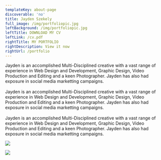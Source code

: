 ```yaml
---
templateKey: about-page
discoverable: 'no'
title: Jayden Szekely
full_image: /img/portfoliopic.jpg
leftBackground: /img/portfoliopic.jpg
leftTitle: DOWNLOAD MY CV
leftLink: /cv.pdf
rightTitle: MY PORTFOLIO
rightDescription: View it now
rightUrl: /portfolio
---
```

Jayden is an accomplished Multi-Disciplined creative with a vast range of experience in Web Design and Development, Graphic Design, Video Production and Editing and a keen Photographer.  Jayden has also had exposure in social media marketting campaigns.\
\
Jayden is an accomplished Multi-Disciplined creative with a vast range of experience in Web Design and Development, Graphic Design, Video Production and Editing and a keen Photographer.  Jayden has also had exposure in social media marketting campaigns.\
\
Jayden is an accomplished Multi-Disciplined creative with a vast range of experience in Web Design and Development, Graphic Design, Video Production and Editing and a keen Photographer.  Jayden has also had exposure in social media marketting campaigns.

![](/img/anthony-intraversato-455600-unsplash.jpg)

![](/img/resource-splash.jpg)
